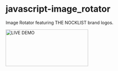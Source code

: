 javascript-image_rotator
========================

Image Rotator featuring THE NOCKLIST brand logos.

<a href="http://embed.plnkr.co/3PrVyV/" title="LIVE DEMO by Jason Jenkins, on Flickr"><img src="https://farm8.staticflickr.com/7501/15980693355_84485608c4_o.png" width="267" height="120" alt="LIVE DEMO"></a>
